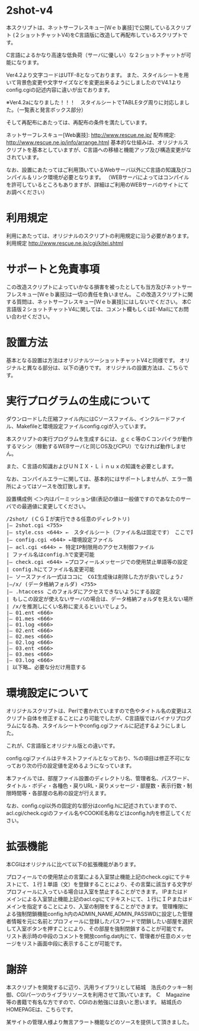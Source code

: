 # 2shot-v4

本スクリプトは、ネットサーフレスキュー[Ｗｅｂ裏技]で公開しているスクリプト (２ショットチャットV4)をC言語版に改造して再配布しているスクリプトです。

C言語によるかなり高速な低負荷（サーバに優しい）な２ショットチャットが可能になります。

Ver4.2より文字コードはUTF-8となっております。
また、スタイルシートを用いて背景色変更や文字サイズなどを変更出来るようにしましたのでV4.1よりconfig.cgiの記述内容に違いが出ております。

※Ver4.2aになりました！！！　スタイルシートでTABLEタグ周りに対応しました。（一覧表と発言ボックス部分）

そして再配布にあたっては、再配布の条件を満たしています。

ネットサーフレスキュー[Web裏技]: http://www.rescue.ne.jp/
配布規定: http://www.rescue.ne.jp/info/arrange.html
基本的な仕組みは、オリジナルスクリプトを基本としていますが、C言語への移植と機能アップ及び構造変更がなされています。

なお、設置にあたってはご利用頂いているWebサーバ以外にC言語の知識及びコンパイル＆リンク環境が必要となります。
（WEBサーバによってはコンパイルを許可しているところもありますが、詳細はご利用のWEBサーバのサイトにてお調べください）


# 利用規定
利用にあたっては、オリジナルのスクリプトの利用規定に沿う必要があります。
利用規定 http://www.rescue.ne.jp/cgi/kitei.shtml

# サポートと免責事項
この改造スクリプトによっていかなる損害を被ったとしても当方及びネットサーフレスキュー[Ｗｅｂ裏技]は一切の責任を負いません。
この改造スクリプトに関する質問は、ネットサーフレスキュー[Ｗｅｂ裏技]にはしないでください。
本C言語版２ショットチャットV4に関しては、コメント欄もしくはE-Mailにてお問い合わせください。

# 設置方法
基本となる設置は方法はオリジナルツーショットチャットV4と同様です。
オリジナルと異なる部分は、以下の通りです。
オリジナルの設置方法は、こちらです。

# 実行プログラムの生成について
ダウンロードした圧縮ファイル内にはCソースファイル、インクルードファイル、Makefileと環境設定ファイルconfig.cgiが入っています。

本スクリプトの実行プログラムを生成するには、ｇｃｃ等のＣコンパイラが動作するマシン（稼動するWEBサーバと同じOS及びCPU）でなければ動作しません。

また、Ｃ言語の知識およびＵＮＩＸ・Ｌｉｎｕｘの知識を必要とします。

なお、コンパイルエラーに関しては、基本的にはサポートしませんが、エラー箇所によってはソースを改訂致します。

設置構成例
＜＞内はパーミッション値(表記の値は一般値ですのであなたのサーバでの最適値に変更してください。

<pre>
/2shot/ (ＣＧＩが実行できる任意のディレクトリ)
|– 2shot.cgi <755>
|– style.css <644> ←　スタイルシート（ファイル名は固定です）　ここで背景色や文字サイズなどを変えることが可能です。
|– config.cgi <644> ←環境設定ファイル
|– acl.cgi <644> ← 特定IP制限用のアクセス制御ファイル
| ファイル名はconfig.hで変更可能
|– check.cgi <644> ←プロフィールメッセージでの使用禁止単語等の設定
| config.hにてファイル名変更可能
|– ソースファイル一式はココに　CGI生成後は削除した方が良いでしょう♪
|–/x/ (データ格納フォルダ) <755>
|– .htaccess このフォルダにアクセスできないようにする設定
| もしこの設定が使えないサーバの場合は、データ格納フォルダを見えない場所に用意するか、
| /x/を推測しにくい名称に変えるといいでしょう。
|– 01.ent <666>
|– 01.mes <666>
|– 01.log <666>
|– 02.ent <666>
|– 02.mes <666>
|– 02.log <666>
|– 03.ent <666>
|– 03.mes <666>
|– 03.log <666>
| 以下略… 必要な分だけ用意する
</pre>

# 環境設定について
オリジナルスクリプトは、Perlで書かれていますので色やタイトル名の変更はスクリプト自体を修正することにより可能でしたが、C言語版ではバイナリプログラムになる為、スタイルシートやconfig.cgiファイルに記述するようにしました。

これが、C言語版とオリジナル版との違いです。

config.cgiファイルはテキストファイルとなっており、%の項目は修正不可になっており次の行の設定値を定めるようになっています。

本ファイルでは、部屋ファイル設置のディレクトリ名、管理者名、パスワード、タイトル・ボディ・各種色・戻りURL・戻りメッセージ・部屋数・表示行数・制限時間等・各部屋の名称の設定が行えます。
 
なお、config.cgi以外の固定的な部分はconfig.hに記述されていますので、acl.cgi/check.cgiのファイル名やCOOKIE名称などはconfig.h内を修正してください。

# 拡張機能
本CGIはオリジナルに比べて以下の拡張機能があります。

プロフィールでの使用禁止の言葉による入室禁止機能上記のcheck.cgiにてテキストにて、１行１単語（文）を登録することにより、その言葉に該当する文字がプロフィールに入っている場合は入室を禁止することができます。
IPまたはドメインによる入室禁止機能上記のacl.cgiにてテキストにて、１行にＩＰまたはドメインを指定することにより、入室の制限をすることができます。
管理権限による強制閉鎖機能config.h内のADMIN_NAME,ADMIN_PASSWDに設定した管理者情報を元に名前とプロフィールに登録したパスワードで閉鎖したい部屋を選択して入室ボタンを押すことにより、その部屋を強制閉鎖することが可能です。
リスト表示時の中段のコメントを開放config.dat内にて、管理者が任意のメッセージをリスト画面中段に表示することが可能です。
 

# 謝辞
本スクリプトを開発するに辺り、汎用ライブラリとして結城　浩氏のクッキー制御、CGIパーツのライブラリソースを利用させて頂いています。
Ｃ　Magazine等の書籍で有名な方ですので、CGIのお勉強には良いと思います。
結城氏のHOMEPAGEは、こちらです。

某サイトの管理人様より無言アラート機能などのソースを提供して頂きました。

